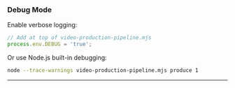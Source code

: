 ### Debug Mode

Enable verbose logging:

```javascript
// Add at top of video-production-pipeline.mjs
process.env.DEBUG = 'true';
```

Or use Node.js built-in debugging:

```bash
node --trace-warnings video-production-pipeline.mjs produce 1
```

---
